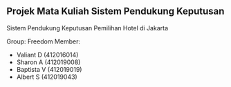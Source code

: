 ## Projek Mata Kuliah Sistem Pendukung Keputusan
Sistem Pendukung Keputusan Pemilihan Hotel di Jakarta

Group: Freedom
Member: 
- Valiant D (412016014)
- Sharon A (412019008)
- Baptista V (412019019)
- Albert S (412019043)
